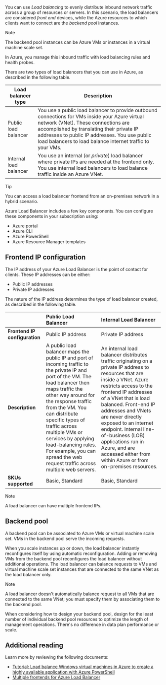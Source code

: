 
You can use *Load balancing* to evenly distribute inbound network traffic across a group of resources or servers. In this scenario, the load balancers are considered *front end* devices, while the Azure resources to which clients want to connect are the *backend pool* instances.

> [!NOTE]
> The backend pool instances can be Azure VMs or instances in a virtual machine scale set.

In Azure, you manage this inbound traffic with load balancing rules and health probes.

There are two types of load balancers that you can use in Azure, as described in the following table.

|Load balancer type|Description|
|---------------------|------------------------------------------------------------|
|Public load balancer|You use a public load balancer to provide outbound connections for VMs inside your Azure virtual network (VNet). These connections are accomplished by translating their private IP addresses to public IP addresses. You use public load balancers to load balance internet traffic to your VMs.|
|Internal load balancer|You use an internal (or *private*) load balancer where private IPs are needed at the frontend only. You use internal load balancers to load balance traffic inside an Azure VNet.|

> [!TIP]
> You can access a load balancer frontend from an on-premises network in a hybrid scenario.

Azure Load Balancer includes a few key components. You can configure these components in your subscription using:

- Azure portal
- Azure CLI
- Azure PowerShell
- Azure Resource Manager templates

## Frontend IP configuration

The IP address of your Azure Load Balancer is the point of contact for clients. These IP addresses can be either:
- Public IP addresses
- Private IP addresses

The nature of the IP address determines the type of load balancer created, as described in the following table.

||Public Load Balancer|Internal Load Balancer|
|:----------------------------|:-----------------------------------------------------------|:-----------------------------------------------------------|
|**Frontend IP configuration**|Public IP address|Private IP address|
|**Description**|A public load balancer maps the public IP and port of incoming traffic to the private IP and port of the VM. The load balancer then maps traffic the other way around for the response traffic from the VM. You can distribute specific types of traffic across multiple VMs or services by applying load-balancing rules. For example, you can spread the web request traffic across multiple web servers.|An internal load balancer distributes traffic originating on a private IP address to resources that are inside a VNet. Azure restricts access to the frontend IP addresses of a VNet that is load balanced. Front-end IP addresses and VNets are never directly exposed to an internet endpoint. Internal line-of-business (LOB) applications run in Azure, and are accessed either from within Azure or from on-premises resources.|
|**SKUs supported**|Basic, Standard|Basic, Standard|

> [!NOTE]
> A load balancer can have multiple frontend IPs.

## Backend pool

A backend pool can be associated to Azure VMs or virtual machine scale set. VMs in the backend pool serve the incoming requests.  

When you scale instances up or down, the load balancer instantly reconfigures itself by using automatic reconfiguration. Adding or removing VMs from the backend pool reconfigures the load balancer without additional operations. The load balancer can balance requests to VMs and virtual machine scale set instances that are connected to the same VNet as the load balancer only.

> [!NOTE]
> A load balancer doesn't automatically balance request to all VMs that are connected to the same VNet; you must specify them by associating them to the backend pool.

When considering how to design your backend pool, design for the least number of individual backend pool resources to optimize the length of management operations. There's no difference in data plan performance or scale.

## Additional reading

Learn more by reviewing the following documents:

- [Tutorial: Load balance Windows virtual machines in Azure to create a highly available application with Azure PowerShell](https://aka.ms/tutorial-load-balancer?azure-portal=true)
- [Multiple frontends for Azure Load Balancer](https://aka.ms/load-balancer-multivip-overview?azure-portal=true)
